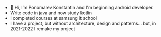 - 👋 Hi, I’m Ponomarev Konstantin and I'm beginning android developer. 
- Write code in java and now study kotlin
- I completed courses at samsung it school 
- I have a project, but without architecture, design and patterns... but, in 2021-2022 I remake my project
<!---
kpkpkpk/kpkpkpk is a ✨ special ✨ repository because its `README.md` (this file) appears on your GitHub profile.
You can click the Preview link to take a look at your changes.
--->
